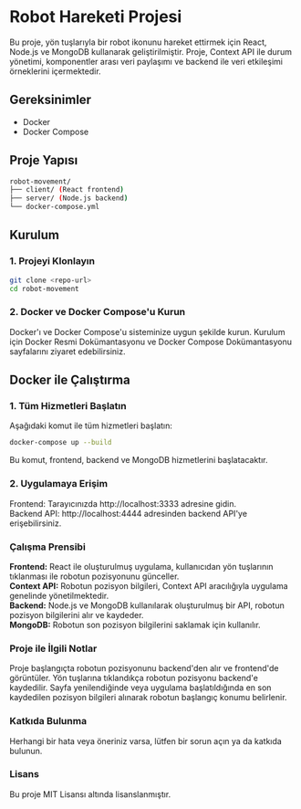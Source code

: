 # Robot Hareketi Projesi

Bu proje, yön tuşlarıyla bir robot ikonunu hareket ettirmek için React, Node.js ve MongoDB kullanarak geliştirilmiştir. Proje, Context API ile durum yönetimi, komponentler arası veri paylaşımı ve backend ile veri etkileşimi örneklerini içermektedir.

## Gereksinimler

- Docker
- Docker Compose

## Proje Yapısı

```bash
robot-movement/
├── client/ (React frontend)
├── server/ (Node.js backend)
└── docker-compose.yml
```

## Kurulum

### 1. Projeyi Klonlayın

```bash
git clone <repo-url>
cd robot-movement
```

### 2. Docker ve Docker Compose'u Kurun

Docker'ı ve Docker Compose'u sisteminize uygun şekilde kurun. Kurulum için Docker Resmi Dokümantasyonu ve Docker Compose Dokümantasyonu sayfalarını ziyaret edebilirsiniz.

## Docker ile Çalıştırma

### 1. Tüm Hizmetleri Başlatın
Aşağıdaki komut ile tüm hizmetleri başlatın:

```bash
docker-compose up --build
```

Bu komut, frontend, backend ve MongoDB hizmetlerini başlatacaktır.

### 2. Uygulamaya Erişim
Frontend: Tarayıcınızda http://localhost:3333 adresine gidin.\
Backend API: http://localhost:4444 adresinden backend API'ye erişebilirsiniz.

### Çalışma Prensibi

**Frontend:** React ile oluşturulmuş uygulama, kullanıcıdan yön tuşlarının tıklanması ile robotun pozisyonunu günceller.\
**Context API:** Robotun pozisyon bilgileri, Context API aracılığıyla uygulama genelinde yönetilmektedir.\
**Backend:** Node.js ve MongoDB kullanılarak oluşturulmuş bir API, robotun pozisyon bilgilerini alır ve kaydeder.\
**MongoDB:** Robotun son pozisyon bilgilerini saklamak için kullanılır.

### Proje ile İlgili Notlar
Proje başlangıçta robotun pozisyonunu backend'den alır ve frontend'de görüntüler.
Yön tuşlarına tıklandıkça robotun pozisyonu backend'e kaydedilir.
Sayfa yenilendiğinde veya uygulama başlatıldığında en son kaydedilen pozisyon bilgileri alınarak robotun başlangıç konumu belirlenir.

### Katkıda Bulunma
Herhangi bir hata veya öneriniz varsa, lütfen bir sorun açın ya da katkıda bulunun.

### Lisans
Bu proje MIT Lisansı altında lisanslanmıştır.
